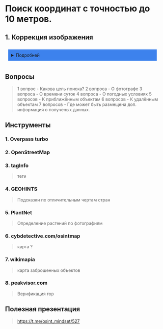 # Поиск координат с точностью до 10 метров.

## 1. Коррекция изображения
<details style="padding:10px;">
    <summary style="cursor: pointer; background-color: 3d82ed; padding: 10px;">Подробней</summary>
    <p  style="background-color: #153146; padding: 5px; margin 0px;">Экспозиция + </p>
    <p style="background-color: #153146; padding: 5px; margin 0px;">Контрастность - </p>
    <p style="background-color: #153146; padding: 5px; margin 0px;">Светлые области - </p>
    <p style="background-color: #153146; padding: 5px; margin 0px;">Тени + </p>
    <p style="background-color: #153146; padding: 5px; margin 0px;">Белые - </p>
    <p style="background-color: #153146; padding: 5px; margin 0px;">Чёрные + </p>
    <p style="background-color: #153146; padding: 5px; margin 0px;">Насыщенность - настройка всех цветов </p>
    <p style="background-color: #153146; padding: 5px; margin 0px;">Красочность - регуляция цветов с минимальной потерей качество </p>
</details>

## Вопросы
> 1 вопрос - Какова цель поиска?
> 2 вопроса - О фотографе
> 3 вопроса - О времени суток
> 4 вопроса - О погодных условиях
> 5 вопросов - К приближённым объектам
> 6 вопросов - К удалённым объектам
> 7 вопросов - Где может быть размещена доп. информация о полученых данных.

## Инструменты 
### 1. Overpass turbo
### 2. OpenStreetMap 
### 3. tagInfo
> теги
### 4. GEOHINTS
> Подсказки по отличительным чертам стран
### 5. PlantNet
> Определение растений по фотографиям
### 6. cybdetective.com/osintmap
> карта ?
### 7. wikimapia
> карта заброшенных объектов
### 8. peakvisor.com
> Верификация гор

## Полезная презентация
>https://t.me/osint_mindset/527